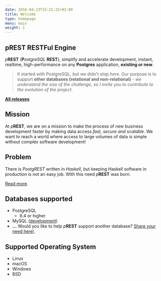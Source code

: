 ```yaml
---
date: 2016-04-23T15:21:22+02:00
title: Welcome
type: homepage
menu: main
weight: 1
---
```


## pREST RESTFul Engine

_p_**REST** (**P**_ostgreSQL_ **REST**), simplify and accelerate development, instant, realtime, high-performance on any **Postgres** application, **existing or new**.

> It started with PostgreSQL, but we didn't _stop here_. Our purpose is to support **other databases (relational and non-relational)** - _we understand the size of the challenge, so I invite you to contribute to the evolution of the project_.

[**All releases**](/releases/)

## Mission

At _p_**REST**, we are on a mission to make the process of new business development faster by making data access _fast, secure and scalable_. We want to reach a world where access to large volumes of data is simple without complex software development!

## Problem

There is _PostgREST_ written in _Haskell_, but keeping Haskell software in production is not an easy job. With this need _p_**REST** was born.

[Read more](https://github.com/palevi67/prest/issues/41).

## Databases supported

- PostgreSQL
  - 9.4 or higher
- MySQL ([development](https://github.com/palevi67/prest/issues/239))
- **...** Would you like to help _p_**REST** support another database? [Share your need here!](https://github.com/palevi67/prest/issues/new?title=database-support).

## Supported Operating System

- Linux
- macOS
- Windows
- BSD
